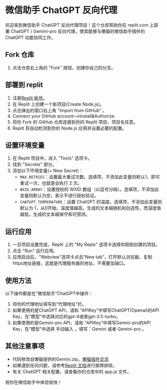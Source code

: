 # 微信助手 ChatGPT 反向代理

欢迎来到微信助手 ChatGPT 反向代理项目！这个仓库帮助你在 replit.com 上部署 ChatGPT / Gemini-pro 反向代理，使其能够与懒猫的微信助手插件的 ChatGPT 功能协同工作。

## Fork 仓库

1. 点击仓库右上角的 "Fork" 按钮，创建你自己的分支。

## 部署到 replit

1. 注册[Replit 帐号](https://replit.com/)。
2. 在 Replit 上创建一个新项目(Create Node.js)。
3. 点击弹出的窗口右上角 "Import from GitHub" 。
4. Connect your GitHub account-->Install&Authorize.
5. 将你 Fork 的 GitHub 仓库连接到你的 Replit 项目，项目名任意。
6. Replit 将自动检测到你的 Node.js 应用并设置必要的配置。

## 设置环境变量

1. 在 Replit 项目中，进入 "Tools" 选项卡。
2. 找到 "Secrets" 部分。
3. 添加以下环境变量(+ New Secret)：
   - `MAX_RETRIES`：设置最大重试次数。选填项，不添加此变量则默认1，即可重试一次，也就是会执行 2 次。
   - `WXID_ARRAY`：设置授权的 WXID 数组（以逗号分隔）。选填项，不添加此变量则默认为空，表示不进行授权验证。
   - `CHATGPT_TEMPERATURE`：设置 ChatGPT 的温度。选填项，不添加此变量则默认为 1，从0开始，温度值越高，生成的文本越随机和创造性，而温度值越低，生成的文本越保守和可预测。

## 运行应用

1. 一旦项目设置完成，Replit 上的 "My Repls" 选项卡选择你刚刚创建的项目。
2. 点击 "Run" 运行应用。
3. 应用启动后，“Webview”选项卡点击“New tab”，打开默认浏览器，复制https地址链接，这就是代理服务器的地址，不需要加端口。

## 使用方法
以下操作都是在“微信助手”ChatGPT中操作：
1. 将你的代理地址填写到“代理地址”栏。
2. 如果使用的是ChatGPT API，请和 “APIKey”中填写ChatGPT(Openai)的API Key，在“模型”中选择对应的gpt-4或者gpt-3.5-turbo。
3. 如果使用的是Gemini-pro API，请和 “APIKey”中填写Gemini-pro的API Key，在“模型”中选择 手动输入 ，填写：Gemini 或者 Gemini-pro 。

## 其他注意事项
- 代码修改自懒猫提供的Gemini.zip，[懒猫插件交流](https://t.me/maogroup)
- 如果遇到任何问题，请参考[Replit 文档](https://docs.replit.com)进行故障排除。
- 有关 ChatGPT 相关配置，请查看你的仓库中的 app.js 文件。

祝你在微信助手中体验愉快！
